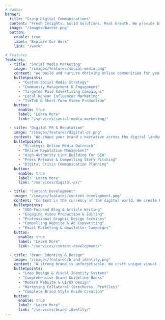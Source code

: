 ```yaml
---
# Banner
banner:
  title: "Grasp Digital Communications"
  content: "Fresh Insights. Solid Solutions. Real Growth. We provide brands with data-driven strategies that lead to measurable success in the digital landscape."
  image: "/images/banner.png"
  button:
    enable: true
    label: "Explore Our Work"
    link: "/work"

# Features
features:
  - title: "Social Media Marketing"
    image: "/images/features/social-media.png"
    content: "We build and nurture thriving online communities for your brand. Our data-driven approach moves beyond simple posting to create engaging conversations that build loyalty and drive business growth."
    bulletpoints:
      - "Custom Social Media Strategy"
      - "Community Management & Engagement"
      - "Targeted Paid Advertising Campaigns"
      - "Local Kenyan Influencer Marketing"
      - "TikTok & Short-Form Video Production"
    button:
      enable: true
      label: "Learn More"
      link: "/services/social-media-marketing/"

  - title: "Digital PR & Reputation"
    image: "/images/features/digital-pr.png"
    content: "We shape your brand's narrative across the digital landscape. By securing positive media coverage and managing your online reputation, we build the authority and trust that sets you apart from the competition."
    bulletpoints:
      - "Strategic Online Media Outreach"
      - "Online Reputation Management"
      - "High-Authority Link Building for SEO"
      - "Press Release & Compelling Story Pitching"
      - "Digital Crisis Communication Planning"
    button:
      enable: true
      label: "Learn More"
      link: "/services/digital-pr/"

  - title: "Content Development"
    image: "/images/features/content-development.png"
    content: "Content is the currency of the digital world. We create high-value, SEO-optimized content that captures attention, answers your audience's questions, and converts readers into loyal customers."
    bulletpoints:
      - "SEO-Focused Blog & Article Writing"
      - "Engaging Video Production & Editing"
      - "Professional Graphic Design Services"
      - "Compelling Website & Ad Copywriting"
      - "Email Marketing & Newsletter Campaigns"
    button:
      enable: true
      label: "Learn More"
      link: "/services/content-development/"

  - title: "Brand Identity & Design"
    image: "/images/features/brand-identity.png"
    content: "A strong brand is unforgettable. We craft unique visual identities—from logos to comprehensive brand guidelines—that create a powerful and consistent presence across all your marketing channels."
    bulletpoints:
      - "Logo Design & Visual Identity Systems"
      - "Comprehensive Brand Guideline Books"
      - "Modern Website & UI/UX Design"
      - "Marketing Collateral (Brochures, Profiles)"
      - "Complete Brand Style Guide Creation"
    button:
      enable: true
      label: "Learn More"
      link: "/services/brand-identity/"
---
```

